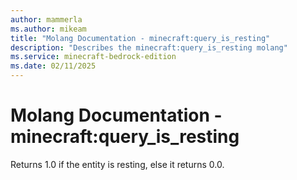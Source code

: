 ```yaml
---
author: mammerla
ms.author: mikeam
title: "Molang Documentation - minecraft:query_is_resting"
description: "Describes the minecraft:query_is_resting molang"
ms.service: minecraft-bedrock-edition
ms.date: 02/11/2025 
---
```


# Molang Documentation - minecraft:query_is_resting

Returns 1.0 if the entity is resting, else it returns 0.0.
